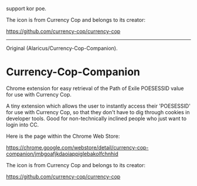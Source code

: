 support kor poe.


The icon is from Currency Cop and belongs to its creator:

https://github.com/currency-cop/currency-cop

-------------------------------------------------------------




Original (Alaricus/Currency-Cop-Companion). 


# Currency-Cop-Companion
Chrome extension for easy retrieval of the Path of Exile POESESSID value for use with Currency Cop.

A tiny extension which allows the user to instantly access their 'POESESSID' for use with Currency
Cop, so that they don't have to dig through cookies in developer tools. Good for non-technically 
inclined people who just want to login into CC.

Here is the page within the Chrome Web Store:

https://chrome.google.com/webstore/detail/currency-cop-companion/jmbgoafjkdaoiappiglebakolfchnhid

The icon is from Currency Cop and belongs to its creator:

https://github.com/currency-cop/currency-cop
